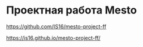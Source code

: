 # Проектная работа Mesto

https://github.com/IS16/mesto-project-ff

https://is16.github.io/mesto-project-ff/